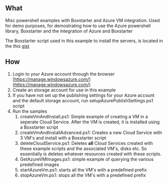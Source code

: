 ## What ##

Misc powershell examples with Boxstarter and Azure VM integration. Used for demo purposes, for demostrating how to use the Azure powershell library, Boxstarter and the integration of Azure and Boxstarter

The Boxstarter script used in this example to install the servers, is located in the this [gist](https://gist.githubusercontent.com/jnus/27e743aee4021d835151/raw/0b5f7ab7d533d8809eb9715b73fe61f35bf94e9e/gistfile1.txt) 

## How ##

1. Login to your Azure account through the browser [https://manage.windowsazure.com/](https://manage.windowsazure.com/)
2. Create an storage account for use in this example
3. If you have not set up the publishing settings for your Azure account and the default storage account, run setupAzurePublishSettings.ps1 script
4. Run the samples
	1.  createVmAndInstall.ps1: Simple example of creating a VM in a seperate Cloud Service. After the VM is created, it is installed using a Boxstarter script
	2.  createVmAndInstallAdvanced.ps1: Creates a new Cloud Service with 3 VM's and install with a Boxstarter script
	3.  deleteCloudService.ps1: Deletes **all** Cloud Services created with these example scripts and the associated VM's, disks etc. So essentially is deletes whatever resources created with these scripts.
	4.  GetAzureVMImages.ps1: simple example of querying the various predefined images
	5.  startAzureVm.ps1: starts all the VM's with a predefined prefix
	6.  stopAzureVm.ps1: stops all the VM's with a predefined prefix
